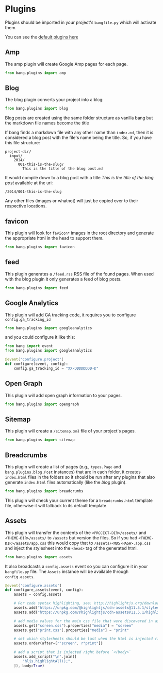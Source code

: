 # Plugins

Plugins should be imported in your project's `bangfile.py` which will activate them.

You can see the [default plugins here](https://github.com/Jaymon/bang/blob/master/bang/plugins)


## Amp

The amp plugin will create Google Amp pages for each page.

```python
from bang.plugins import amp
```


## Blog

The blog plugin converts your project into a blog

```python
from bang.plugins import blog
```

Blog posts are created using the same folder structure as vanilla bang but the markdown file names become the title

If bang finds a markdown file with any other name than `index.md`, then it is considered a blog post with the file's name being the title. So, if you have this file structure:

    project-dir/
      input/
        2014/
          001-this-is-the-slug/
            This is the title of the blog post.md

It would compile down to a blog post with a title *This is the title of the blog post* available at the uri:

    /2014/001-this-is-the-slug

Any other files (images or whatnot) will just be copied over to their respective locations.


## favicon

This plugin will look for `favicon*` images in the root directory and generate the appropriate html in the head to support them.

```python
from bang.plugins import favicon
```


## feed

This plugin generates a `/feed.rss` RSS file of the found pages. When used with the blog plugin it only generates a feed of blog posts.

```python
from bang.plugins import feed
```


## Google Analytics

This plugin will add GA tracking code, it requires you to configure `config.ga_tracking_id`

```python
from bang.plugins import googleanalytics
```

and you could configure it like this:

```python
from bang import event
from bang.plugins import googleanalytics

@event("configure.project")
def configure(event, config):
	config.ga_tracking_id = "XX-DDDDDDDD-D"
```


## Open Graph

This plugin will add open graph information to your pages.

```python
from bang.plugins import opengraph
```


## Sitemap

This plugin will create a `/sitemap.xml` file of your project's pages.

```python
from bang.plugins import sitemap
```


## Breadcrumbs

This plugin will create a list of pages (e.g., `types.Page` and `bang.plugins.blog.Post` instances) that are in each folder, it creates `index.html` files in the folders so it should be run after any plugins that also generate `index.html` files automatically (like the _blog_ plugin). 

```python
from bang.plugins import breadcrumbs
```

This plugin will check your current theme for a `breadcrumbs.html` template file, otherwise it will fallback to its default template.


## Assets

This plugin will transfer the contents of the `<PROJECT-DIR>/assets/` and `<THEME-DIR>/assets/` to `/assets` but version the files. So if you had `<THEME-DIR>/assets/app.css` this would copy that to `/assets/<MD5-HASH>.app.css` and inject the stylesheet into the `<head>` tag of the generated html.

```python
from bang.plugins import assets
```

It also broadcasts a `config.assets` event so you can configure it in your `bangfile.py` file. The `Assets` instance will be available through `config.assets`.

```python
@event('configure.assets')
def configure_assets(event, config):
    assets = config.assets

    # For code syntax highlighting, see: http://highlightjs.org/download -->
    assets.add("https://unpkg.com/@highlightjs/cdn-assets@11.5.1/styles/default.min.css")
    assets.add("https://unpkg.com/@highlightjs/cdn-assets@11.5.1/highlight.min.js")

    # add media values for the main css file that were discovered in assets/
    assets.get("screen.css").properties["media"] = "screen"
    assets.get("print.css").properties["media"] = "print"

    # set which stylesheets should be last when the html is injected right before `</head>`
    assets.order(after=[r"screen", r"print"])

    # add a script that is injected right before `</body>`
    assets.add_script("\n".join([
        "hljs.highlightAll();",
    ]), body=True)
```